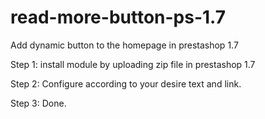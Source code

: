 # read-more-button-ps-1.7
Add dynamic button to the homepage in prestashop 1.7

Step 1:
install module by uploading zip file in prestashop 1.7

Step 2:
Configure according to your desire text and link.

Step 3: 
Done.
